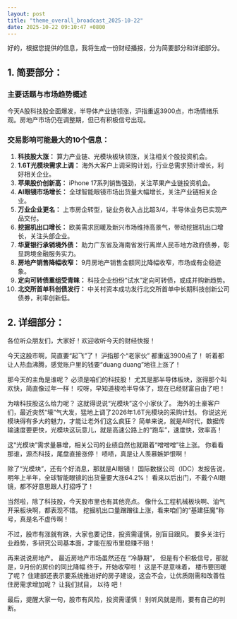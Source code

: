 ```yaml
---
layout: post
title: "theme_overall_broadcast_2025-10-22"
date: 2025-10-22 09:10:47 +0800
---
```


好的，根据您提供的信息，我将生成一份财经播报，分为简要部分和详细部分。

## 1. 简要部分：

### 主要话题与市场趋势概述

今天A股科技股全面爆发，半导体产业链领涨，沪指重返3900点，市场情绪乐观。房地产市场仍在调整期，但已有积极信号出现。

### 交易影响可能最大的10个信息：

1.  **科技股大涨：** 算力产业链、光模块板块领涨，关注相关个股投资机会。
2.  **1.6T光模块需求上调：** 海外大客户上调采购计划，行业总需求预计增长，利好相关企业。
3.  **苹果股价创新高：** iPhone 17系列销售强劲，关注苹果产业链投资机会。
4.  **AI眼镜市场增长：** 全球智能眼镜市场出货量大幅增长，关注产业链相关企业。
5.  **万业企业更名：** 上市房企转型，铋业务收入占比超3/4，半导体业务已实现产品交付。
6.  **挖掘机出口增长：** 欧美需求回暖及新兴市场维持高景气，带动挖掘机出口增长，关注头部企业。
7.  **华夏银行承销境外债：** 助力广东省及海南省发行离岸人民币地方政府债券，彰显跨境金融服务实力。
8.  **房地产销售降幅收窄：** 9月房地产销售金额同比降幅收窄，市场或有企稳迹象。
9.  **定向可转债重组受青睐：** 科技企业纷纷“试水”定向可转债，或成并购新趋势。
10. **北交所首单科创债发行：** 中关村资本成功发行北交所首单中长期科技创新公司债券，利率创新低。

## 2. 详细部分：

各位听众朋友们，大家好！欢迎收听今天的财经快报！

今天这股市啊，简直要“起飞”了！ 沪指那个“老家伙” 都重返3900点了！ 听着都让人热血沸腾，感觉账户里的钱要“duang duang”地往上涨了！

那今天的主角是谁呢？ 必须是咱们的科技股！ 尤其是那半导体板块，涨得那个叫欢快，简直像过年一样！ 哎呀，早知道梭哈半导体了，现在已经财富自由了吧！

为啥科技股这么给力呢？ 这就得说说“光模块”这个小家伙了。 海外的土豪客户们，最近突然“壕”气大发，猛地上调了2026年1.6T光模块的采购计划。 你说这光模块得有多大的魅力，才能让老外们这么疯狂？ 简单来说，就是AI时代，数据传输速度要更快，光模块这玩意儿，就是高速公路上的“跑车”，速度快，效率高！

这“光模块”需求量暴增，相关公司的业绩自然也就跟着“噌噌噌”往上涨。 你看看那谁，源杰科技，尾盘直接涨停！ 啧啧，真是让人羡慕嫉妒恨啊！

除了“光模块”，还有个好消息，那就是AI眼镜！ 国际数据公司（IDC）发报告说，明年上半年，全球智能眼镜的出货量要大涨64.2%！ 看来以后出门，不戴个AI眼镜，都不好意思跟人打招呼了！

当然啦，除了科技股，今天股市里也有其他亮点。 像什么工程机械板块啊、油气开采板块啊，都表现不错。 挖掘机出口量蹭蹭往上涨，看来咱们的“基建狂魔”称号，真是名不虚传啊！

不过，股市有涨就有跌，大家也要记住，投资需谨慎，别盲目跟风。 要多关注行业趋势，多研究公司基本面，才能在股市里稳赚不赔！

再来说说房地产。 最近房地产市场虽然还在 “冷静期”， 但是有个积极信号，那就是，9月份的房价的同比降幅 终于，开始收窄啦！ 这是不是意味着， 楼市要回暖了呢？ 住建部还表示要系统推进好的房子建设，这会不会，让优质刚需和改善性住房需求增加呢？ 让我们拭目， 以待 吧！

最后，提醒大家一句，股市有风险，投资需谨慎！ 别听风就是雨，要有自己的判断。